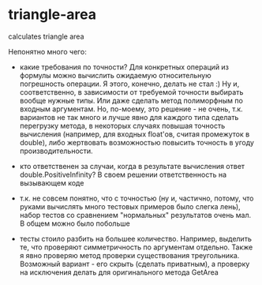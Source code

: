 # triangle-area
calculates triangle area

Непонятно много чего:
  * какие требования по точности? Для конкретных операций из формулы можно вычислить ожидаемую относительную погрешность операции. Я этого, конечно, делать не стал :) Ну и, соответственно, в зависимости от требуемой точности выбирать вообще нужные типы. Или даже сделать метод полиморфным по входным аргументам. Но, по-моему, это решение - не очень, т.к. вариантов не так много и лучше явно для каждого типа сделать перегрузку метода, в некоторых случаях повышая точность вычисления (например, для входных float'ов, считая промежуток в double), либо жертвовать возможностью повысить точность в угоду производительности.

  * кто ответственен за случаи, когда в результате вычисления ответ double.PositiveInfinity? В своем решении ответственность на вызывающем коде

  * т.к. не совсем понятно, что с точностью (ну и, частично, потому, что руками вычислять много тестовых примеров было слегка лень), набор тестов со сравнением "нормальных" результатов очень мал. В общем можно было побольше

  * тесты стоило разбить на большее количество. Например, выделить те, что проверяют симметричность по аргументам отдельно. Также я явно проверяю метод проверки существования треугольника. Возможный вариант - его скрыть (сделать приватным), а проверку на исключения делать для оригинального метода GetArea
